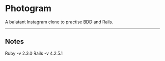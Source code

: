 # Photogram

A balatant Instagram clone to practise BDD and Rails.

***

## Notes

Ruby -v 2.3.0
Rails -v 4.2.5.1
